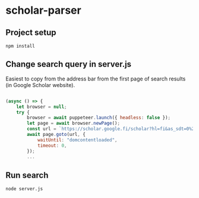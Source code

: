 # scholar-parser

## Project setup
```
npm install
```

## Change search query in server.js

Easiest to copy from the address bar from the first page of search results (in Google Scholar website).

```javascript

(async () => {
    let browser = null;
    try {
        browser = await puppeteer.launch({ headless: false });
        let page = await browser.newPage();
        const url = `https://scholar.google.fi/scholar?hl=fi&as_sdt=0%2C5&q=%22programming+language%22+%28intitle%3Ahermeneutics+OR+intitle%3Ahermeneutical+OR+intitle%3A%22literature+review%22+OR+intitle%3A%22meta-analysis%22+OR+intitle%3A%22meta-analytical%22+OR+intitle%3Aphenomenological+OR+intitle%3Aphenomenology%29&btnG=`;
        await page.goto(url, {
            waitUntil: "domcontentloaded",
            timeout: 0,
        });
        ...
```

## Run search
```
node server.js
```